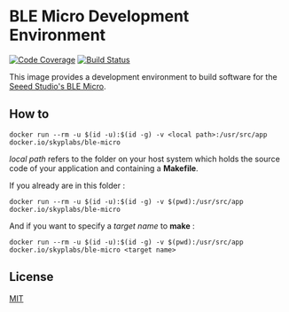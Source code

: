 # BLE Micro Development Environment

[![Code Coverage](https://api.codacy.com/project/badge/Grade/bdffc169e5e749a0ae7bdbfc40cf21a9)](https://www.codacy.com/app/skyper/ble-micro-dockerfile?utm_source=github.com&amp;utm_medium=referral&amp;utm_content=SkypLabs/ble-micro-dockerfile&amp;utm_campaign=Badge_Grade) [![Build Status](https://travis-ci.org/SkypLabs/ble-micro-dockerfile.svg)](https://travis-ci.org/SkypLabs/ble-micro-dockerfile)

This image provides a development environment to build software for the [Seeed Studio's BLE Micro][ble-micro].

## How to

    docker run --rm -u $(id -u):$(id -g) -v <local path>:/usr/src/app docker.io/skyplabs/ble-micro

*local path* refers to the folder on your host system which holds the source code of your application and containing a **Makefile**.

If you already are in this folder :

    docker run --rm -u $(id -u):$(id -g) -v $(pwd):/usr/src/app docker.io/skyplabs/ble-micro

And if you want to specify a *target name* to **make** :

    docker run --rm -u $(id -u):$(id -g) -v $(pwd):/usr/src/app docker.io/skyplabs/ble-micro <target name>

## License

[MIT][MIT]

 [ble-micro]: http://www.seeedstudio.com/depot/Seeed-Micro-BLE-Module-w-CortexM0-Based-nRF51822-SoC-p-1975.html
 [MIT]: http://opensource.org/licenses/MIT
